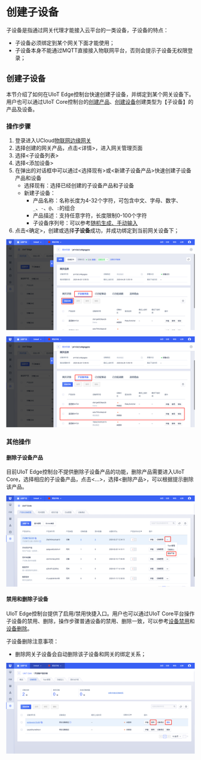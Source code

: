 # 创建子设备

子设备是指通过网关代理才能接入云平台的一类设备，子设备的特点：

- 子设备必须绑定到某个网关下面才能使用；
- 子设备本身不能通过MQTT直接接入物联网平台，否则会提示子设备无权限登录；

## 创建子设备

本节介绍了如何在UIoT Edge控制台快速创建子设备，并绑定到某个网关设备下。用户也可以通过UIoT Core控制台的[创建产品](https://docs.ucloud.cn/uiot-core/console_guide/product_device/create_products)、[创建设备](https://docs.ucloud.cn/uiot-core/console_guide/product_device/create_devcies)创建类型为【子设备】的产品及设备。

### 操作步骤 

1. 登录进入UCloud[物联网边缘网关](https://console.ucloud.cn/uiot_edge)
2. 选择创建的网关产品，点击<详情>，进入网关管理页面
3. 选择<子设备列表>
4. 选择<添加设备>
5. 在弹出的对话框中可以通过<选择现有>或<新建子设备产品>快速创建子设备产品和设备
   - 选择现有：选择已经创建的子设备产品和子设备
   - 新建子设备：
     - 产品名称：名称长度为4-32个字符，可包含中文、字母、数字、`_`、`-`、`@`、`:`的组合
     - 产品描述：支持任意字符，长度限制0-100个字符
     - 子设备序列号：可以参考[随机生成、手动输入](https://docs.ucloud.cn/uiot-core/console_guide/product_device/create_devcies#创建单个或多个设备)
6. 点击<确定>，创建或选择**子设备**成功，并成功绑定到当前网关设备下；

![添加子设备](../../images/添加子设备.png)

![子设备添加成功](../../images/子设备添加成功.png)

### 其他操作

#### 删除子设备产品

目前UIoT Edge控制台不提供删除子设备产品的功能，删除产品需要进入UIoT Core，选择相应的子设备产品，点击<...>，选择<删除产品>，可以根据提示删除该产品。

![删除网关子设备产品](../../images/删除网关子设备产品.png)

#### 禁用和删除子设备

UIoT Edge控制台提供了启用/禁用快捷入口。用户也可以通过UIoT Core平台操作子设备的禁用、删除，操作步骤普通设备的禁用、删除一致，可以参考[设备禁用](https://docs.ucloud.cn/uiot-core/console_guide/product_device/create_devcies#设备禁用)和[设备删除](https://docs.ucloud.cn/uiot-core/console_guide/product_device/create_devcies#设备删除)。

子设备删除注意事项：

- 删除网关子设备会自动删除该子设备和网关的绑定关系；

![网关子设备设备的禁用和删除](../../images/网关子设备设备的禁用和删除.png)
